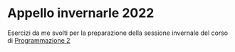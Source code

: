 # Appello invernarle 2022
Esercizi da me svolti per la preparazione della sessione invernale del corso di [Programmazione 2](https://prog2.di.unimi.it/)
